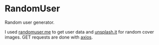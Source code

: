 # RandomUser
Random user generator.

I used [randomuser.me](https://randomuser.me/) to get user data and [unsplash.it](https://unsplash.it/) for random cover images.
GET requests are done with [axios](https://github.com/mzabriskie/axios).


